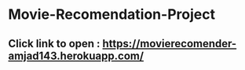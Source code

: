 # Movie-Recomendation-Project
## Click link to open : https://movierecomender-amjad143.herokuapp.com/
